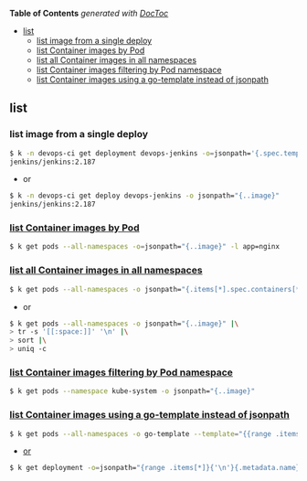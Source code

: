 <!-- START doctoc generated TOC please keep comment here to allow auto update -->
<!-- DON'T EDIT THIS SECTION, INSTEAD RE-RUN doctoc TO UPDATE -->
**Table of Contents**  *generated with [DocToc](https://github.com/thlorenz/doctoc)*

- [list](#list)
  - [list image from a single deploy](#list-image-from-a-single-deploy)
  - [list Container images by Pod](#list-container-images-by-pod)
  - [list all Container images in all namespaces](#list-all-container-images-in-all-namespaces)
  - [list Container images filtering by Pod namespace](#list-container-images-filtering-by-pod-namespace)
  - [list Container images using a go-template instead of jsonpath](#list-container-images-using-a-go-template-instead-of-jsonpath)

<!-- END doctoc generated TOC please keep comment here to allow auto update -->



## list

### list image from a single deploy
```bash
$ k -n devops-ci get deployment devops-jenkins -o=jsonpath='{.spec.template.spec.containers[:1].image}'
jenkins/jenkins:2.187
```
- or

```bash
$ k -n devops-ci get deploy devops-jenkins -o jsonpath="{..image}"
jenkins/jenkins:2.187
```

### [list Container images by Pod](https://kubernetes.io/docs/tasks/access-application-cluster/list-all-running-container-images/#list-container-images-by-pod)
```bash
$ k get pods --all-namespaces -o=jsonpath="{..image}" -l app=nginx
```

### [list all Container images in all namespaces](https://kubernetes.io/docs/tasks/access-application-cluster/list-all-running-container-images/#list-all-container-images-in-all-namespaces)

```bash
$ k get pods --all-namespaces -o jsonpath="{.items[*].spec.containers[*].image}"
```

- or

```bash
$ k get pods --all-namespaces -o jsonpath="{..image}" |\
> tr -s '[[:space:]]' '\n' |\
> sort |\
> uniq -c
```

### [list Container images filtering by Pod namespace](https://kubernetes.io/docs/tasks/access-application-cluster/list-all-running-container-images/#list-container-images-filtering-by-pod-namespace)
```bash
$ k get pods --namespace kube-system -o jsonpath="{..image}"
```

### [list Container images using a go-template instead of jsonpath](https://kubernetes.io/docs/tasks/access-application-cluster/list-all-running-container-images/#list-container-images-using-a-go-template-instead-of-jsonpath)
```bash
$ k get pods --all-namespaces -o go-template --template="{{range .items}}{{range .spec.containers}}{{.image}} {{end}}{{end}}"
```

- [or](https://stackoverflow.com/a/52736186/2940319)

```bash
$ k get deployment -o=jsonpath="{range .items[*]}{'\n'}{.metadata.name}{':\t'}{range .spec.template.spec.containers[*]}{.image}{', '}{end}{end}"
```

